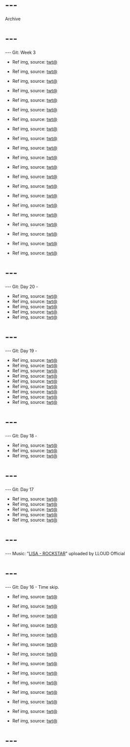 # ---
Archive
# ---

--- Git: Week 3

- Ref img, source: [twt@](https://x.com/gracecharisxo/status/1805281438117318953)
- Ref img, source: [twt@](https://x.com/OpMugiwaraVibes/status/1805657464785834261)
- Ref img, source: [twt@](https://x.com/oo_kk_aa/status/1805907571456487551)
- Ref img, source: [twt@](https://x.com/beersjpg/status/1805766510234697866)
- Ref img, source: [twt@](https://x.com/The_GM_is_God/status/1805414646326632812)
- Ref img, source: [twt@](https://x.com/KalyptaGaming/status/1805915824361775302)

- Ref img, source: [twt@](https://x.com/milk_g0re/status/1805998459545170249)
- Ref img, source: [twt@](https://x.com/magdalenepop/status/1805288653083787648)
- Ref img, source: [twt@](https://x.com/PSchwarzenegger/status/1805920047828742524)
- Ref img, source: [twt@](https://x.com/shuragamingyt/status/1805676410096455830)

- Ref img, source: [twt@](https://x.com/AngelRaeAI/status/1806002264076661034)
- Ref img, source: [twt@](https://x.com/PostsOfCats/status/1805710089396842883)
- Ref img, source: [twt@](https://x.com/VTuberMemes/status/1805770452700381286)
- Ref img, source: [twt@](https://x.com/ImAccu/status/1805606984235786427)
- Ref img, source: [twt@](https://x.com/FrotniteGuy/status/1805603067590554082)

- Ref img, source: [twt@](https://x.com/PicturesFoIder/status/1805941879155966168)
- Ref img, source: [twt@](https://x.com/SaiWestwood/status/1806022197032464880/photo/1)
- Ref img, source: [twt@](https://x.com/keiuzuki/status/1806049102138118543)
- Ref img, source: [twt@](https://x.com/ayeejuju/status/1806030439314084249)
- Ref img, source: [twt@](https://x.com/katsuhive/status/1805710810867712077)
- Ref img, source: [twt@](https://www.youtube.com/watch?v=x_hj2ZJQ0do)

# ---

--- Git: Day 20 - 

- Ref img, source: [twt@](https://x.com/astasiadream/status/1807353702149206041)
- Ref img, source: [twt@](https://x.com/ito_ito_18/status/1806923624311591216)
- Ref img, source: [twt@](https://x.com/cutedoujin/status/1807161833746276766)
- Ref img, source: [twt@](https://x.com/thx_r308/status/1806922116236779629)
- Ref img, source: [twt@](https://x.com/milkynoe/status/1807204282548277757)

# ---

--- Git: Day 19 - 

- Ref img, source: [twt@](https://x.com/StillHazoDDD/status/1806472427439792372)
- Ref img, source: [twt@](https://x.com/tonka_chen/status/1159103407057252352)
- Ref img, source: [twt@](https://www.youtube.com/watch?v=Ksg-PbIMlFg)
- Ref img, source: [twt@](https://www.youtube.com/watch?v=fg8LxxhPdaA)
- Ref img, source: [twt@](https://x.com/DanKantori/status/1806887906562195614)
- Ref img, source: [twt@](https://x.com/jeonghaniste/status/1807030001545453956)
- Ref img, source: [twt@](https://x.com/plasticwanker/status/1807007490418086137)
- Ref img, source: [twt@](https://x.com/MissMikkaa/status/1807026200985882938)
- Ref img, source: [twt@](https://x.com/sooyafilms/status/1806728889835622602)

# ---

--- Git: Day 18 - 

- Ref img, source: [twt@](https://x.com/TheSliceofAnime/status/1806890295713583289)
- Ref img, source: [twt@](https://x.com/MichiMochievee/status/1806764785654223071)
- Ref img, source: [twt@](https://x.com/EldenringAlerts/status/1806636647418835138)

# ---

--- Git: Day 17 

- Ref img, source: [twt@](https://x.com/Matrey02/status/1806091083270496434)
- Ref img, source: [twt@](https://x.com/PopCulture2000s/status/1806479733909065902)
- Ref img, source: [twt@](https://x.com/retro_twt/status/1806402211758407751)
- Ref img, source: [twt@](https://x.com/BasedLIDA/status/1806548010265948478)
- Ref img, source: [twt@](https://x.com/ccreayus/status/1806307661769794036)

# ---
--- Music: "[LISA - ROCKSTAR](https://www.youtube.com/watch?v=hbcGx4MGUMg)" uploaded by LLOUD Official
# ---

--- Git: Day 16 - Time skip.

- Ref img, source: [twt@](https://x.com/historyinmemes/status/1806191347159671286)
- Ref img, source: [twt@](https://x.com/GuNeverever/status/1805975792553525684)
- Ref img, source: [twt@](https://x.com/kirawontmiss/status/1806361983744176262)
- Ref img, source: [twt@](https://x.com/keiuzuki/status/1806383970986394022)
- Ref img, source: [twt@](https://x.com/JJKcontents/status/1806208675549241619)
- Ref img, source: [twt@](https://x.com/Shadyind/status/1805677310332527015)

- Ref img, source: [twt@](https://x.com/historyinmemes/status/1806205877604503659)
- Ref img, source: [twt@](https://x.com/tokyotengu/status/1806021937946153167)
- Ref img, source: [twt@](https://x.com/WholesomeOrenji/status/1806400248031350812)
- Ref img, source: [twt@](https://x.com/PunchingCat/status/1806057700993990765)
- Ref img, source: [twt@](https://x.com/milkynoe/status/1806228847437730100)
- Ref img, source: [twt@](https://x.com/milkynoe/status/1806127965966569751)

- Ref img, source: [twt@](https://x.com/neorarty3/status/1806103785351029005)
- Ref img, source: [twt@](https://x.com/latikaish/status/1805869549360910447)

# ---

